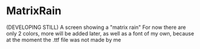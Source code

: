 # MatrixRain
(DEVELOPING STILL) A screen showing a "matrix rain"
For now there are only 2 colors, more will be added later, as well as a font of my own, because at the moment the .ttf file was not made by me
